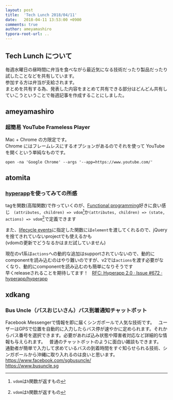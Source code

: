 ```yaml
---
layout: post
title:  'Tech Lunch 2018/04/11'
date:   2018-04-11 13:53:00 +0900
comments: true
author: ameyamashiro
typora-root-url: ..
---
```


## Tech Lunch について

毎週水曜日の昼時間に弁当を食べながら最近気になる技術だったり製品だったり試したことなどを共有しています。  
参加する方は弁当が支給されます。  
まとめを共有する為、発表した内容をまとめて共有できる部分はどんどん共有していこうということで毎週記事を作成することにしました。  

## ameyamashiro

### 超簡易 YouTube Frameless Player

Mac + Chrome の方限定です。  
Chrome にはフレームレスにするオプションがあるのでそれを使って YouTube を開くという単純なものです。

```
open -na 'Google Chrome' --args '--app=https://www.youtube.com/'
```


## atomita

### [hyperapp](https://github.com/hyperapp/hyperapp)を使ってみての所感

tagを関数(高階関数)で作っていくのが、[Functional programming](https://ja.wikipedia.org/wiki/%E9%96%A2%E6%95%B0%E5%9E%8B%E8%A8%80%E8%AA%9E#%E9%96%A2%E6%95%B0%E5%9E%8B%E3%83%97%E3%83%AD%E3%82%B0%E3%83%A9%E3%83%9F%E3%83%B3%E3%82%B0)好きに良い感じ  
`(attributes, children) => vdom`[^1]か`(attributes, children) => (state, actions) => vdom`[^1]で定義できます  

[^1]: `vdom`は`h`関数が返すもの

また、[lifecycle events](https://github.com/hyperapp/hyperapp#lifecycle-events)に指定した関数には`element`を渡してくれるので、jQueryを捨てきれていないprojectでも使えるかも  
(vdomの更新でどうなるかはまだ試していません)

現在のv1系は`actions`への動的な追加はsupportされていないので、動的にcomponentを読み込むのはやり難いのですが、v2では`actions`を渡す必要がなくなり、動的にcomponentを読み込むのも簡単になりそうです  
早くreleaseされることを期待してます！  
[RFC: Hyperapp 2.0 · Issue #672 · hyperapp/hyperapp](https://github.com/hyperapp/hyperapp/issues/672)


## xdkang

### Bus Uncle（バスおじいさん）バス到着通知チャットボット

Facebook Messengerで情報を即に届くシンガポールで人気な技術です。  
ユーザーはGPSで位置を自動的に入力したらバス停が速やかに定められます。それからバス番号を選択できます。必要があれば込み状態や障害者対応など詳細的な情報も与えられます。  
普通のチャットボットのように面白い雑談もできます。  
通勤者が簡単で入力して求めているバスの到着時間をすぐ知らせられる技術、シンガポールから沖縄に取り入れるのは良いと思います。  
https://www.facebook.com/sgbusuncle/  
https://www.busuncle.sg
